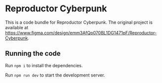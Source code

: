 
  # Reproductor Cyberpunk

  This is a code bundle for Reproductor Cyberpunk. The original project is available at https://www.figma.com/design/emm3AfQp070BL1DG1471pF/Reproductor-Cyberpunk.

  ## Running the code

  Run `npm i` to install the dependencies.

  Run `npm run dev` to start the development server.
  